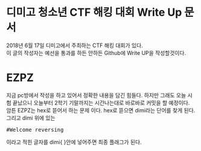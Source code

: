 # 디미고 청소년 CTF 해킹 대회 Write Up 문서
2018년 6월 17일 디미고에서 주최하는 CTF 해킹 대회가 있다. </br>
이 글의 작성자는 예선을 통과를 하든 안하든 Github에 Write UP을 작성할것이다. 

# EZPZ
지금 pc방에서 작성을 하고 있어서 정확한 내용을 담긴 힘들다. 하지만 그래도 오늘 시험 끝났으니 오늘부터 2학기 기말까지는 시간나는대로 바로바로 커밋을 할 예정이다. </br>
암튼 EZPZ는 hex로 뜯어서 하는 문제 이다. hex로 뜯으면 dimi라는 단어를 찾게 된다. 그리고 dimi 위에 있는 <pre>#Welcome_reversing</pre>이라고 적힌 글자를 dimi{ }안에 넣어주면 최종 플래그가 된다.  
